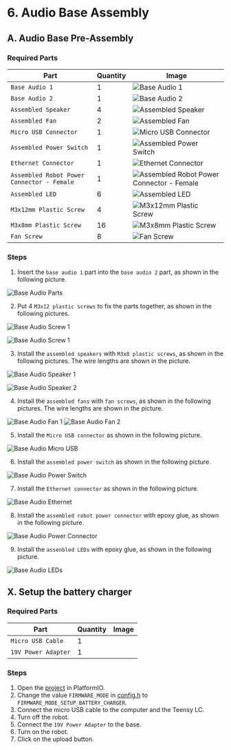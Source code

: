 # 6. Audio Base Assembly

## A. Audio Base Pre-Assembly

### Required Parts
| Part                                       | Quantity | Image                                                                                                              |
| ------------------------------------------ | -------- | ------------------------------------------------------------------------------------------------------------------ |
| `Base Audio 1`                             | 1        | ![Base Audio 1](images/3d%20printed%20parts/base%20audio%201.jpg)                                                  |
| `Base Audio 2`                             | 1        | ![Base Audio 2](images/3d%20printed%20parts/base%20audio%202.jpg)                                                  |
| `Assembled Speaker`                        | 4        | ![Assembled Speaker](images/electronics/assembled%20speaker.jpg)                                                   |
| `Assembled Fan`                            | 2        | ![Assembled Fan](images/electronics/assembled%20fan.jpg)                                                           |
| `Micro USB Connector`                      | 1        | ![Micro USB Connector](images/electronics/micro%20usb%20connector.jpg)                                             |
| `Assembled Power Switch`                   | 1        | ![Assembled Power Switch](images/electronics/assenbled%20power%20switch.jpg)                                       |
| `Ethernet Connector`                       | 1        | ![Ethernet Connector](images/electronics/ethernet%20connector.jpg)                                                 |
| `Assembled Robot Power Connector - Female` | 1        | ![Assembled Robot Power Connector - Female](images/electronics/assembled%20robot%20power%20connector%20female.jpg) |
| `Assembled LED`                            | 6        | ![Assembled LED](images/electronics/assembled%20LEDs.jpg)                                                          |
| `M3x12mm Plastic Screw`                    | 4        | ![M3x12mm Plastic Screw](images/hardware/M3x12mm%20plastic.jpg)                                                    |
| `M3x8mm Plastic Screw`                     | 16       | ![M3x8mm Plastic Screw](images/hardware/M3x8mm%20plastic.jpg)                                                      |
| `Fan Screw`                                | 8        | ![Fan Screw](images/hardware/fan%20screw.jpg)                                                                      |

### Steps
1. Insert the `base audio 1` part into the `base audio 2` part, as shown in the following picture.

![Base Audio Parts](images/assemblies/06A%20base%20audio.jpg)

2. Put 4 `M3x12 plastic screws` to fix the parts together, as shown in the following pictures.

![Base Audio Screw 1](images/assemblies/06A%20base%20audio%20screw%201.jpg)

![Base Audio Screw 1](images/assemblies/06A%20base%20audio%20screw%202.jpg)

3. Install the `assembled speakers` with `M3x8 plastic screws`, as shown in the following pictures. The wire lengths are shown in the picture.

![Base Audio Speaker 1](images/assemblies/06A%20speaker%201.jpg)

![Base Audio Speaker 2](images/assemblies/06A%20speaker%202.jpg)

4. Install the `assembled fans` with `fan screws`, as shown in the following pictures. The wire lengths are shown in the picture.

![Base Audio Fan 1](images/assemblies/06A%20fan%201.jpg)
![Base Audio Fan 2](images/assemblies/06A%20fan%202.jpg)

5. Install the `Micro USB connector` as shown in the following picture.

![Base Audio Micro USB](images/assemblies/06A%20micro%20USB%20connector.jpg)

6. Install the `assembled power switch` as shown in the following picture.

![Base Audio Power Switch](images/assemblies/06A%20power%20switch.jpg)

7. Install the `Ethernet connector` as shown in the following picture.

![Base Audio Ethernet](images/assemblies/06A%20ethernet%20connector.jpg)

8. Install the `assembled robot power connector` with epoxy glue, as shown in the following picture.

![Base Audio Power Connector](images/assemblies/06A%20power%20connector.jpg)

9. Install the `assenbled LEDs` with epoxy glue, as shown in the following picture.

![Base Audio LEDs](images/assemblies/06A%20LEDs.jpg)

## X. Setup the battery charger

### Required Parts
| Part                     | Quantity | Image                                                          |
| ------------------------ | -------- | -------------------------------------------------------------- |
| `Micro USB Cable`        | 1        |                                                                |
| `19V Power Adapter`      | 1        |                                                                |

### Steps
1. Open the [project](../../firmwares/psu_control) in PlatformIO.
2. Change the value `FIRMWARE_MODE` in [config.h](../../firmwares/psu_controlinclude/config.h) to `FIRMWARE_MODE_SETUP_BATTERY_CHARGER`.
3. Connect the micro USB cable to the computer and the Teensy LC.
5. Turn off the robot.
6. Connect the `19V Power Adapter` to the base.
7. Turn on the robot.
8. Click on the upload button.
